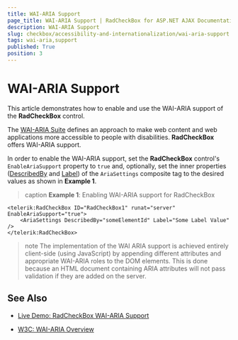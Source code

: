 ```yaml
---
title: WAI-ARIA Support
page_title: WAI-ARIA Support | RadCheckBox for ASP.NET AJAX Documentation
description: WAI-ARIA Support
slug: checkbox/accessibility-and-internationalization/wai-aria-support
tags: wai-aria,support
published: True
position: 3
---
```


# WAI-ARIA Support

This article demonstrates how to enable and use the WAI-ARIA support of the **RadCheckBox** control.

The [WAI-ARIA Suite](http://www.w3.org/WAI/intro/aria) defines an approach to make web content and web applications more accessible to people with disabilities. **RadCheckBox** offers WAI-ARIA support.

In order to enable the WAI-ARIA support, set the **RadCheckBox** control's `EnableAriaSupport` property to `true` and, optionally, set the inner properties ([DescribedBy](http://www.w3.org/TR/wai-aria/states_and_properties#aria-describedby) and [Label](http://www.w3.org/TR/wai-aria/states_and_properties#aria-label)) of the `AriaSettings` composite tag to the desired values as shown in **Example 1**.

>caption **Example 1**: Enabling WAI-ARIA support for RadCheckBox

````ASP.NET
<telerik:RadCheckBox ID="RadCheckBox1" runat="server" EnableAriaSupport="true">
	<AriaSettings DescribedBy="someElementId" Label="Some Label Value" />
</telerik:RadCheckBox>
````

>note The implementation of the WAI ARIA support is achieved entirely client-side (using JavaScript) by appending different attributes and appropriate WAI-ARIA roles to the DOM elements.	This is done because an HTML document containing ARIA attributes will not pass validation if they are added on the server.




## See Also

 * [Live Demo: RadCheckBox WAI-ARIA Support](http://demos.telerik.com/aspnet-ajax/checkbox/examples/wai-aria-support/defaultcs.aspx)

 * [W3C: WAI-ARIA Overview](http://www.w3.org/WAI/intro/aria)


